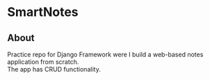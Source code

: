 # SmartNotes
## About
Practice repo for Django Framework were I build a web-based notes application from scratch. <br>
The app has CRUD functionality.
